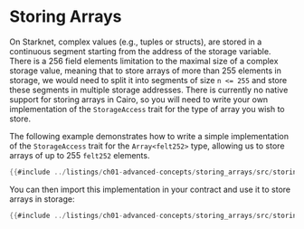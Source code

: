 # Storing Arrays

On Starknet, complex values (e.g., tuples or structs), are stored in a continuous segment starting from the address of the storage variable. There is a 256 field elements limitation to the maximal size of a complex storage value, meaning that to store arrays of more than 255 elements in storage, we would need to split it into segments of size `n <= 255` and store these segments in multiple storage addresses. There is currently no native support for storing arrays in Cairo, so you will need to write your own implementation of the `StorageAccess` trait for the type of array you wish to store.

The following example demonstrates how to write a simple implementation of the `StorageAccess` trait for the `Array<felt252>` type, allowing us to store arrays of up to 255 `felt252` elements.

```rust
{{#include ../listings/ch01-advanced-concepts/storing_arrays/src/storing_arrays.cairo:StorageAccessImpl}}
```

You can then import this implementation in your contract and use it to store arrays in storage:

```rust
{{#include ../listings/ch01-advanced-concepts/storing_arrays/src/storing_arrays.cairo:StoreArrayContract}}
```
